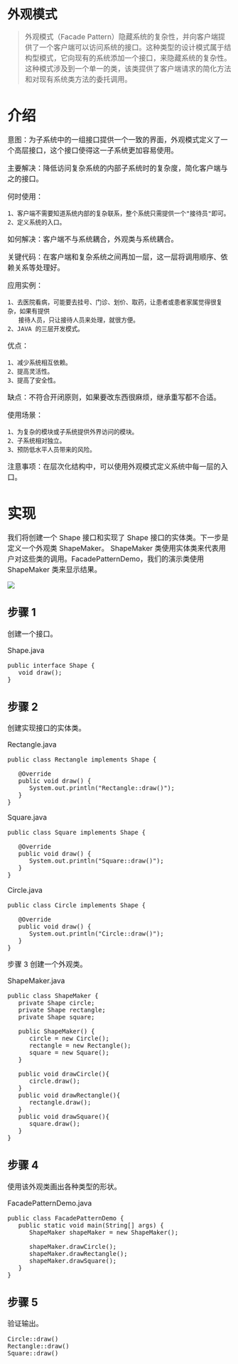 # 外观模式
> <font size=3>外观模式（Facade Pattern）隐藏系统的复杂性，并向客户端提供了一个客户端可以访问系统的接口。这种类型的设计模式属于结构型模式，它向现有的系统添加一个接口，来隐藏系统的复杂性。
这种模式涉及到一个单一的类，该类提供了客户端请求的简化方法和对现有系统类方法的委托调用。

# 介绍

意图：为子系统中的一组接口提供一个一致的界面，外观模式定义了一个高层接口，这个接口使得这一子系统更加容易使用。

主要解决：降低访问复杂系统的内部子系统时的复杂度，简化客户端与之的接口。

何时使用： 

	1、客户端不需要知道系统内部的复杂联系，整个系统只需提供一个"接待员"即可。 
	2、定义系统的入口。

如何解决：客户端不与系统耦合，外观类与系统耦合。

关键代码：在客户端和复杂系统之间再加一层，这一层将调用顺序、依赖关系等处理好。

应用实例： 

	1、去医院看病，可能要去挂号、门诊、划价、取药，让患者或患者家属觉得很复杂，如果有提供
       接待人员，只让接待人员来处理，就很方便。 
	2、JAVA 的三层开发模式。

优点： 

	1、减少系统相互依赖。 
	2、提高灵活性。 
	3、提高了安全性。

缺点：不符合开闭原则，如果要改东西很麻烦，继承重写都不合适。

使用场景： 

	1、为复杂的模块或子系统提供外界访问的模块。 
	2、子系统相对独立。 
	3、预防低水平人员带来的风险。

注意事项：在层次化结构中，可以使用外观模式定义系统中每一层的入口。

# 实现

我们将创建一个 Shape 接口和实现了 Shape 接口的实体类。下一步是定义一个外观类 ShapeMaker。
ShapeMaker 类使用实体类来代表用户对这些类的调用。FacadePatternDemo，我们的演示类使用 ShapeMaker 类来显示结果。

![](http://i.imgur.com/d9CRsF1.png)

## 步骤 1
创建一个接口。

Shape.java

	public interface Shape {
	   void draw();
	}

## 步骤 2
创建实现接口的实体类。

Rectangle.java

	public class Rectangle implements Shape {

	   @Override
	   public void draw() {
	      System.out.println("Rectangle::draw()");
	   }
	}

Square.java

	public class Square implements Shape {
	
	   @Override
	   public void draw() {
	      System.out.println("Square::draw()");
	   }
	}

Circle.java

	public class Circle implements Shape {
	
	   @Override
	   public void draw() {
	      System.out.println("Circle::draw()");
	   }
	}

步骤 3
创建一个外观类。

ShapeMaker.java

	public class ShapeMaker {
	   private Shape circle;
	   private Shape rectangle;
	   private Shape square;
	
	   public ShapeMaker() {
	      circle = new Circle();
	      rectangle = new Rectangle();
	      square = new Square();
	   }
	
	   public void drawCircle(){
	      circle.draw();
	   }
	   public void drawRectangle(){
	      rectangle.draw();
	   }
	   public void drawSquare(){
	      square.draw();
	   }
	}

## 步骤 4
使用该外观类画出各种类型的形状。

FacadePatternDemo.java

	public class FacadePatternDemo {
	   public static void main(String[] args) {
	      ShapeMaker shapeMaker = new ShapeMaker();
	
	      shapeMaker.drawCircle();
	      shapeMaker.drawRectangle();
	      shapeMaker.drawSquare();		
	   }
	}

## 步骤 5
验证输出。

	Circle::draw()
	Rectangle::draw()
	Square::draw()